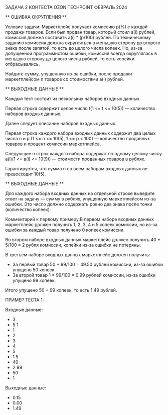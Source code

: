 ЗАДАЧА 2 КОНТЕСТА OZON TECHPOINT ФЕВРАЛЬ 2024

** ОШИБКА ОКРУГЛЕНИЯ **

Условие задачи:
Маркетплейс получает комиссию p(%) с каждой продажи товаров. Если был продан товар, который стоил a(i) рублей, комиссия должна составить a(i) * (p/100) рублей.
По техническому заданию комиссия должна округляться в меньшую сторону до второго знака после запятой, то есть до целого числа копеек.
Но, из-за допущенной программистом ошибки, комиссия всегда округлялась в меньшую сторону до целого числа рублей, то есть копейки отбрасывались.

Найдите сумму, упущенную из-за ошибки, после продажи маркетплейсом n товаров со стоимостями a(i) рублей.


** ВЫХОДНЫЕ ДАННЫЕ **

Каждый тест состоит из нескольких наборов входных данных.

Первая строка содержит целое число t(1 <= t <= 10(5)) — количество наборов входных данных.

Далее следует описание наборов входных данных.

Первая строка каждого набора входных данных содержит два целых числа n и p (1 <= n <= 10(5), 1 <= p < 100) — количество проданных товаров и процент комиссии маркетплейса.

Следующие n строк каждого набора содержат по одному целому числу a(i)(1 <= a(i) <= 10(9)) — стоимости проданных товаров в рублях.

Гарантируется, что сумма n по всем наборам входных данных не превосходит 10(5).


** ВЫХОДНЫЕ ДАННЫЕ **

Для каждого набора входных данных на отдельной строке выведите ответ на задачу — сумму в рублях, упущенную маркетплейсом из-за ошибки.
Это число должно содержать ровно два знака после точки (количество копеек).

Комментарий к первому примеру:В первом наборе входных данных маркетплейс должен получить 1, 2, 3, 4 и 5 копеек комиссии, но из-за ошибки за каждый товар получено 0 копеек комиссии.

Во втором наборе входных данных маркетплейс должен получить 40 * 5/100 = 2 рубля комиссии, копейки из-за ошибки не потеряны.

В третьем наборе входных данных маркетплейс должен получить:
* За первый товар 50 * 99/100 = 49.50 рублей комиссии, из-за ошибки упущено 50 копеек.
* За второй товар 1 * 99/100 = 0.99 рублей комиссии, из-за ошибки упущено 99 копеек.

Итого упущено 50 + 99 копеек, то есть 1.49 рублей.

ПРИМЕР ТЕСТА 1:

Входные данные:
* 3
* 5 1
* 1
* 2
* 3
* 4
* 5
* 1 5
* 40
* 2 99
* 50
* 1

Выходные данные:
* 0.15
* 0.00
* 1.49
